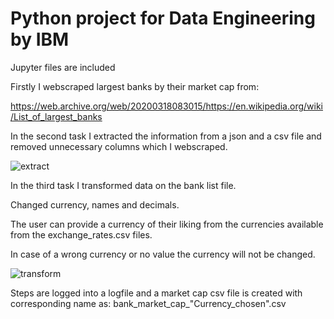 # Python project for Data Engineering by IBM

Jupyter files are included

Firstly I webscraped largest banks by their market cap from:

https://web.archive.org/web/20200318083015/https://en.wikipedia.org/wiki/List_of_largest_banks


In the second task I extracted the information from a json and a csv file and removed unnecessary columns which I webscraped.

![extract](https://github.com/KarlJosephKumar/PythonDataEngineeringIBM/assets/41339304/5c94b6b5-53ed-46fc-b7ae-35b77f49428a)

In the third task I transformed data on the bank list file.

Changed currency, names and decimals.

The user can provide a currency of their liking from the currencies available from the exchange_rates.csv files.

In case of a wrong currency or no value the currency will not be changed.

![transform](https://github.com/KarlJosephKumar/PythonDataEngineeringIBM/assets/41339304/9376bdff-3be5-4a1b-a8b0-8e1096e6ccc2)

Steps are logged into a logfile and a market cap csv file is created with corresponding name as: bank_market_cap_"Currency_chosen".csv
